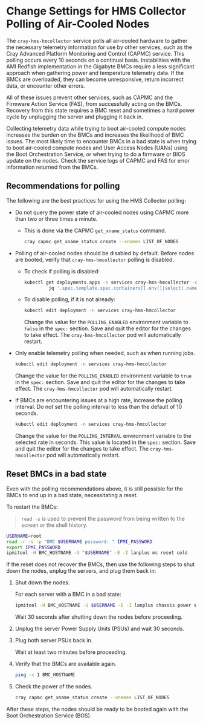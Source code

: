 # Change Settings for HMS Collector Polling of Air-Cooled Nodes

The `cray-hms-hmcollector` service polls all air-cooled hardware to gather the necessary telemetry information for use by other services, such as the Cray Advanced Platform
Monitoring and Control \(CAPMC\) service. This polling occurs every 10 seconds on a continual basis. Instabilities with the AMI Redfish implementation in the Gigabyte BMCs
require a less significant approach when gathering power and temperature telemetry data. If the BMCs are overloaded, they can become unresponsive, return incorrect data, or
encounter other errors.

All of these issues prevent other services, such as CAPMC and the Firmware Action Service \(FAS\), from successfully acting on the BMCs. Recovery from this state requires a BMC
reset and sometimes a hard power cycle by unplugging the server and plugging it back in.

Collecting telemetry data while trying to boot air-cooled compute nodes increases the burden on the BMCs and increases the likelihood of BMC issues. The most likely time to
encounter BMCs in a bad state is when trying to boot air-cooled compute nodes and User Access Nodes \(UANs\) using the Boot Orchestration Service, or when trying to do a firmware
or BIOS update on the nodes. Check the service logs of CAPMC and FAS for error information returned from the BMCs.

## Recommendations for polling

The following are the best practices for using the HMS Collector polling:

- Do not query the power state of air-cooled nodes using CAPMC more than two or three times a minute.

  - This is done via the CAPMC `get_xname_status` command.

      ```bash
      cray capmc get_xname_status create --xnames LIST_OF_NODES
      ```

- Polling of air-cooled nodes should be disabled by default. Before nodes are booted, verify that `cray-hms-hmcollector` polling is disabled.

  - To check if polling is disabled:

      ```bash
      kubectl get deployments.apps -n services cray-hms-hmcollector -o json | \
               jq '.spec.template.spec.containers[].env[]|select(.name=="POLLING_ENABLED")'
      ```

  - To disable polling, if it is not already:

      ```bash
      kubectl edit deployment -n services cray-hms-hmcollector
      ```

      Change the value for the `POLLING_ENABLED` environment variable to `false` in the `spec:` section. Save and quit the editor for the changes to take effect. The
      `cray-hms-hmcollector` pod will automatically restart.

- Only enable telemetry polling when needed, such as when running jobs.

    ```bash
    kubectl edit deployment -n services cray-hms-hmcollector
    ```

    Change the value for the `POLLING_ENABLED` environment variable to `true` in the `spec:` section. Save and quit the editor for the changes to take effect. The `cray-hms-hmcollector` pod will automatically restart.

- If BMCs are encountering issues at a high rate, increase the polling interval. Do not set the polling interval to less than the default of 10 seconds.

    ```bash
    kubectl edit deployment -n services cray-hms-hmcollector
    ```

    Change the value for the `POLLING_INTERVAL` environment variable to the selected rate in seconds. This value is located in the `spec:` section. Save and quit the editor
    for the changes to take effect. The `cray-hms-hmcollector` pod will automatically restart.

## Reset BMCs in a bad state

Even with the polling recommendations above, it is still possible for the BMCs to end up in a bad state, necessitating a reset.

To restart the BMCs:

> `read -s` is used to prevent the password from being written to the screen or the shell history.

```bash
USERNAME=root
read -r -s -p "BMC $USERNAME password: " IPMI_PASSWORD
export IPMI_PASSWORD
ipmitool -H BMC_HOSTNAME -U "$USERNAME" -E -I lanplus mc reset cold
```

If the reset does not recover the BMCs, then use the following steps to shut down the nodes, unplug the servers, and plug them back in:

1. Shut down the nodes.

    For each server with a BMC in a bad state:

    ```bash
    ipmitool -H BMC_HOSTNAME -U $USERNAME -E -I lanplus chassis power soft
    ```

    Wait 30 seconds after shutting down the nodes before proceeding.

1. Unplug the server Power Supply Units \(PSUs\) and wait 30 seconds.

1. Plug both server PSUs back in.

    Wait at least two minutes before proceeding.

1. Verify that the BMCs are available again.

    ```bash
    ping -c 1 BMC_HOSTNAME
    ```

1. Check the power of the nodes.

    ```bash
    cray capmc get_xname_status create --xnames LIST_OF_NODES
    ```

After these steps, the nodes should be ready to be booted again with the Boot Orchestration Service (BOS).

